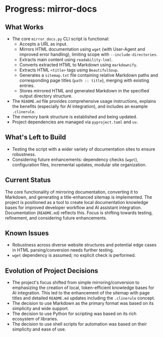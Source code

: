 # Progress: mirror-docs

## What Works

*   The core `mirror_docs.py` CLI script is functional:
    *   Accepts a URL as input.
    *   Mirrors HTML documentation using `wget` (with User-Agent and improved error handling), limiting scope with `--include-directories`.
    *   Extracts main content using `readability-lxml`.
    *   Converts extracted HTML to Markdown using `markdownify`.
    *   Extracts HTML `<title>` tags using `BeautifulSoup`.
    *   Generates a `sitemap.txt` file containing relative Markdown paths and corresponding page titles (`path :: title`), merging with existing entries.
    *   Stores mirrored HTML and generated Markdown in the specified output directory structure.
*   The `README.md` file provides comprehensive usage instructions, explains the benefits (especially for AI integration), and includes an example `.clinerule`.
*   The memory bank structure is established and being updated.
*   Project dependencies are managed via `pyproject.toml` and `uv`.

## What's Left to Build

*   Testing the script with a wider variety of documentation sites to ensure robustness.
*   Considering future enhancements: dependency checks (`wget`), configuration files, incremental updates, modular site organization.

## Current Status

The core functionality of mirroring documentation, converting it to Markdown, and generating a title-enhanced sitemap is implemented. The project is positioned as a tool to create local documentation knowledge bases for improved developer workflow and AI assistant integration. Documentation (`README.md`) reflects this. Focus is shifting towards testing, refinement, and considering future enhancements.

## Known Issues

*   Robustness across diverse website structures and potential edge cases in HTML parsing/conversion needs further testing.
*   `wget` dependency is assumed; no explicit check is performed.

## Evolution of Project Decisions

*   The project's focus shifted from simple mirroring/conversion to emphasizing the creation of local, token-efficient knowledge bases for AI integration. This led to the enhancement of the sitemap with page titles and detailed `README.md` updates including the `.clinerule` concept.
*   The decision to use Markdown as the primary format was based on its simplicity and wide support.
*   The decision to use Python for scripting was based on its rich ecosystem of libraries.
*   The decision to use shell scripts for automation was based on their simplicity and ease of use.
